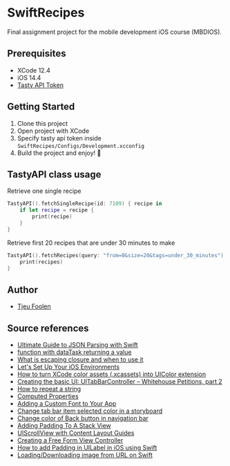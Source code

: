 # SwiftRecipes
Final assignment project for the mobile development iOS course (MBDIOS).

## Prerequisites
- XCode 12.4
- iOS 14.4
- [Tasty API Token](https://rapidapi.com/apidojo/api/tasty/endpoints)

## Getting Started
1. Clone this project
2. Open project with XCode
3. Specify tasty api token inside `SwiftRecipes/Configs/Development.xcconfig`
4. Build the project and enjoy! :tada:

## TastyAPI class usage
Retrieve one single recipe
```swift
TastyAPI().fetchSingleRecipe(id: 7109) { recipe in
    if let recipe = recipe {
        print(recipe)
    }
}
```

Retrieve first 20 recipes that are under 30 minutes to make
```swift
TastyAPI().fetchRecipes(query: "from=0&size=20&tags=under_30_minutes") { recipes in
    print(recipes)
}
```

## Author
- [Tjeu Foolen](https://github.com/tjeufoolen)

## Source references
- [Ultimate Guide to JSON Parsing with Swift](https://benscheirman.com/2017/06/swift-json/)
- [function with dataTask returning a value](https://stackoverflow.com/questions/40014830/function-with-datatask-returning-a-value)
- [What is escaping closure and when to use it](https://fluffy.es/what-is-escaping-closure/)
- [Let's Set Up Your iOS Environments](https://thoughtbot.com/blog/let-s-setup-your-ios-environments)
- [How to turn XCode color assets (.xcassets) into UIColor extension](https://medium.com/flawless-app-stories/how-to-turn-xcode-color-assets-xcassets-into-uicolor-extension-3dc28953d4d3)
- [Creating the basic UI: UITabBarController – Whitehouse Petitions, part 2](https://www.youtube.com/watch?v=7iuRj8YNAxM&feature=emb_logo)
- [How to repeat a string](https://www.hackingwithswift.com/example-code/strings/how-to-repeat-a-string)
- [Computed Properties](https://docs.swift.org/swift-book/LanguageGuide/Properties.html)
- [Adding a Custom Font to Your App](https://developer.apple.com/documentation/uikit/text_display_and_fonts/adding_a_custom_font_to_your_app)
- [Change tab bar item selected color in a storyboard](https://stackoverflow.com/questions/26835148/change-tab-bar-item-selected-color-in-a-storyboard)
- [Change color of Back button in navigation bar](https://stackoverflow.com/questions/28733936/change-color-of-back-button-in-navigation-bar)
- [Adding Padding To A Stack View](https://useyourloaf.com/blog/adding-padding-to-a-stack-view/)
- [UIScrollView with Content Layout Guides](https://spin.atomicobject.com/2020/03/23/uiscrollview-content-layout-guides/)
- [Creating a Free Form View Controller](https://guides.codepath.com/ios/Creating-a-Free-Form-View-Controller)
- [How to add Padding in UILabel in iOS using Swift](https://johncodeos.com/how-to-add-padding-in-uilabel-in-ios-using-swift/)
- [Loading/Downloading image from URL on Swift](https://stackoverflow.com/questions/24231680/loading-downloading-image-from-url-on-swift)